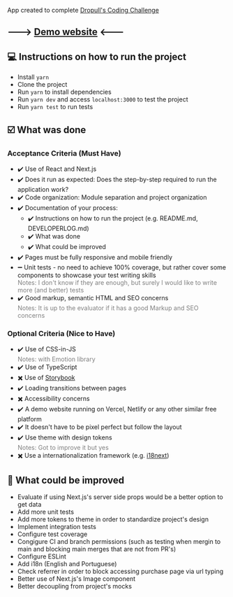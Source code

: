App created to complete [Dropull's Coding Challenge](https://dropull.notion.site/dropull/Software-Engineer-Challenge-fa62566881d24ccc9d3ea3c4f76fdd3c)

## ---> [Demo website](https://dropull-challenge-abacchi00.vercel.app/) <---

## :computer: ****Instructions on how to run the project****
- Install `yarn`
- Clone the project
- Run `yarn` to install dependencies
- Run `yarn dev` and access `localhost:3000` to test the project
- Run `yarn test` to run tests

## :ballot_box_with_check: ****What was done****

### ****Acceptance Criteria (Must Have)****

- :heavy_check_mark: Use of React and Next.js
- :heavy_check_mark: Does it run as expected: Does the step-by-step required to run the application work?
- :heavy_check_mark: Code organization: Module separation and project organization
- :heavy_check_mark: Documentation of your process:
  - :heavy_check_mark: Instructions on how to run the project (e.g. README.md, DEVELOPERLOG.md)
  - :heavy_check_mark: What was done
  - :heavy_check_mark: What could be improved
- :heavy_check_mark: Pages must be fully responsive and mobile friendly
- :heavy_minus_sign: Unit tests - no need to achieve 100% coverage, but rather cover some components to showcase your test writing skills
<br/><span style="color: gray">Notes: I don't know if they are enough, but surely I would like to write more (and better) tests</span>
- :heavy_check_mark: Good markup, semantic HTML and SEO concerns
<br/><span style="color: gray">Notes: It is up to the evaluator if it has a good Markup and SEO concerns</span>

### ****Optional Criteria (Nice to Have)****

- :heavy_check_mark: Use of CSS-in-JS
<br/><span style="color: gray">Notes: with Emotion library</span>
- :heavy_check_mark: Use of TypeScript
- :heavy_multiplication_x: Use of [Storybook](https://storybook.js.org/)
- :heavy_check_mark: Loading transitions between pages
- :heavy_multiplication_x: Accessibility concerns
- :heavy_check_mark: A demo website running on Vercel, Netlify or any other similar free platform
- :heavy_check_mark: It doesn't have to be pixel perfect but follow the layout
- :heavy_check_mark: Use theme with design tokens
<br/><span style="color: gray">Notes: Got to improve it but yes</span>
- :heavy_multiplication_x: Use a internationalization framework (e.g. [i18next](https://www.i18next.com/))

## :see_no_evil: ****What could be improved****
- Evaluate if using Next.js's server side props would be a better option to get data
- Add more unit tests
- Add more tokens to theme in order to standardize project's design
- Implement integration tests
- Configure test coverage
- Congigure CI and branch permissions (such as testing when mergin to main and blocking main merges that are not from PR's)
- Configure ESLint
- Add i18n (English and Portuguese)
- Check referrer in order to block accessing purchase page via url typing
- Better use of Next.js's Image component
- Better decoupling from project's mocks
